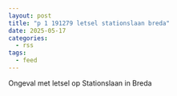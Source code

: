 ```yaml
---
layout: post
title: "p 1 191279 letsel stationslaan breda"
date: 2025-05-17
categories: 
  - rss
tags: 
  - feed
---
```


Ongeval met letsel op Stationslaan in Breda
